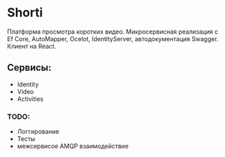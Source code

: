 # Shorti
Платформа просмотра коротких видео. Микросервисная реализация с Ef Core, AutoMapper, Ocelot, IdentityServer, автодокументация Swagger. Клиент на React.

## Сервисы:
* Identity
* Video
* Activities

### TODO:
* Логгирование
* Тесты
* межсервисое AMQP взаимодействие